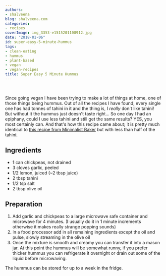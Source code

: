 ```yaml
---
authors:
- shalveena
blog: shalveena.com
categories:
- recipes
coverImage: img_3353-e1515201108912.jpg
date: "2018-01-06"
id: super-easy-5-minute-hummus
tags:
- clean-eating
- hummus
- plant-based
- vegan
- vegan-recipes
title: Super Easy 5 Minute Hummus
---
```


 

Since going vegan I have been trying to make a lot of things at home, one of those things being hummus. Out of all the recipes I have found, every single one has had tonnes of tahini in it and the thing is, I _really_ don't like tahini! But without it the hummus just doesn't taste right... So one day I had an epiphany, could I use less tahini and still get the same results? YES, you most certainly can. And that's how this recipe came about; it is pretty much identical to [this recipe from Minimalist Baker](https://minimalistbaker.com/best-ever-5-minute-microwave-hummus/) but with less than half of the tahini.

## Ingredients

- 1 can chickpeas, not drained
- 3 cloves garlic, peeled
- 1/2 lemon, juiced (~2 tbsp juice)
- 2 tbsp tahini
- 1/2 tsp salt
- 2 tbsp olive oil

## Preparation

1. Add garlic and chickpeas to a large microwave safe container and microwave for 4 minutes. (I usually do it in 1 minute increments otherwise it makes really strange popping sounds)
2. In a food processor add in all remaining ingredients except the oil and pulse, slowly streaming in the olive oil
3. Once the mixture is smooth and creamy you can transfer it into a mason jar. At this point the hummus will be somewhat runny, if you prefer thicker hummus you can refrigerate it overnight or drain out some of the liquid before microwaving.

The hummus can be stored for up to a week in the fridge.
